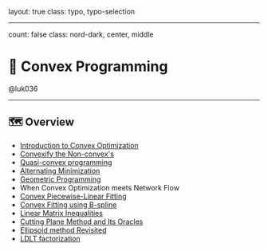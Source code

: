 layout: true
class: typo, typo-selection

---

count: false
class: nord-dark, center, middle

# 🌰 Convex Programming

@luk036

---

## 🗺️ Overview

- [Introduction to Convex Optimization](cvxprog-remark.html)
- [Convexify the Non-convex's](convexify.html)
- [Quasi-convex programming](quasicvx.html)
- [Alternating Minimization](alternating.html)
- [Geometric Programming](geomprog-remark.html)
- When Convex Optimization meets Network Flow
- [Convex Piecewise-Linear Fitting](cvx_pwl_fit.html)
- [Convex Fitting using B-spline](cvxfit-remark.html)
- [Linear Matrix Inequalities](lmi.html)
- [Cutting Plane Method and Its Oracles](cutting_plane.html)
- [Ellipsoid method Revisited](ellipsoid.html)
- [LDLT factorization](LDLT.html)
